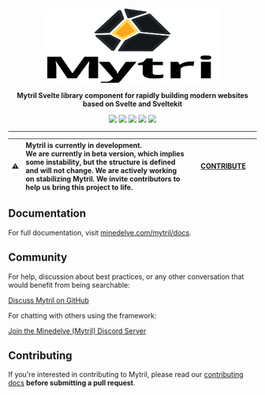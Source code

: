 <p align="center">
  <a href="https://minedelve.com/mytril" target="_blank">
    <picture>
      <source media="(prefers-color-scheme: dark)" srcset="https://raw.githubusercontent.com/minedelve/mytril/svelte-5/.github/logo-dark.svg">
      <source media="(prefers-color-scheme: light)" srcset="https://raw.githubusercontent.com/minedelve/mytril/svelte-5/.github/logo-light.svg">
      <img alt="Mytril" src="https://raw.githubusercontent.com/minedelve/mytril/svelte-5/.github/logo-light.svg" width="350" height="150" style="max-width: 100%;">
    </picture>
  </a>
</p>

<p align="center">
  <b>Mytril Svelte library component for rapidly building modern websites based on Svelte and Sveltekit</b>
</p>


<div align="center">
  
[![][version]](https://github.com/minedelve/mytril/releases?q=mytril&expanded=true)
[![][installs]](https://www.npmjs.com/package/mytril)
[![][installs-this-month]](https://www.npmjs.com/package/mytril)
[![][license]](https://github.com/minedelve/mytril/blob/main/LICENSE)
[![][discord]](https://discord.gg/fwyaGUhbav)

</div>

---

| :warning: | **Mytril is currently in development.** <br> We are currently in beta version, which implies some instability, but the structure is defined and will not change. We are actively working on stabilizing Mytril. We invite contributors to help us bring this project to life. | &nbsp;&nbsp;&nbsp;&nbsp;[CONTRIBUTE](https://github.com/minedelve/mytril/blob/HEAD/CONTRIBUTING.md)&nbsp;&nbsp;&nbsp;&nbsp; |
| --------- | :------------------------------------------------------------------------------------------------------------------------------------------------------------------------------------------------------ | ------------------------------------------------------------------------------------------------- |

## Documentation

For full documentation, visit [minedelve.com/mytril/docs](https://minedelve.com/mytril/docs).

## Community

For help, discussion about best practices, or any other conversation that would benefit from being searchable:

[Discuss Mytril on GitHub](https://github.com/minedelve/mytril/discussions)

For chatting with others using the framework:

[Join the Minedelve (Mytril) Discord Server](https://discord.gg/fwyaGUhbav)

## Contributing

If you're interested in contributing to Mytril, please read our [contributing docs](https://github.com/minedelve/mytril/blob/HEAD/CONTRIBUTING.md) **before submitting a pull request**.

[version]: https://img.shields.io/npm/v/mytril.svg?label=Version&color=f58142
[license]: https://badgen.net/github/license/minedelve/mytril?label=License&color=cc5640
[installs]: https://badgen.net/npm/dt/mytril?label=NPM%20installs&color=40ba12
[installs-this-month]: https://badgen.net/npm/dm/mytril?label=NPM%20installs&color=40ba12
[discord]: https://img.shields.io/discord/1093887038991896717?color=5865F2&label=Discord&logo=discord&logoColor=white
